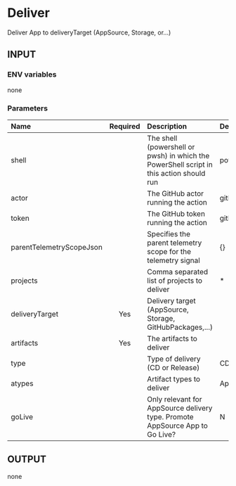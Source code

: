 # Deliver
Deliver App to deliveryTarget (AppSource, Storage, or...)

## INPUT

### ENV variables
none

### Parameters
| Name                     | Required | Description                                                                             | Default value              |
| :----------------------- | :------: | :-------------------------------------------------------------------------------------- | :------------------------- |
| shell                    |          | The shell (powershell or pwsh) in which the PowerShell script in this action should run | powershell                 |
| actor                    |          | The GitHub actor running the action                                                     | github.actor               |
| token                    |          | The GitHub token running the action                                                     | github.token               |
| parentTelemetryScopeJson |          | Specifies the parent telemetry scope for the telemetry signal                           | {}                         |
| projects                 |          | Comma separated list of projects to deliver                                             | *                          |
| deliveryTarget           |   Yes    | Delivery target (AppSource, Storage, GitHubPackages,...)                                |                            |
| artifacts                |   Yes    | The artifacts to deliver                                                                |                            |
| type                     |          | Type of delivery (CD or Release)                                                        | CD                         |
| atypes                   |          | Artifact types to deliver                                                               | Apps,Dependencies,TestApps |
| goLive                   |          | Only relevant for AppSource delivery type. Promote AppSource App to Go Live?            | N                          |

## OUTPUT
none
